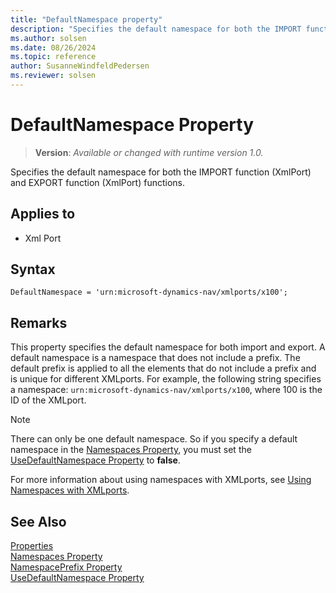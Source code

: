 ```yaml
---
title: "DefaultNamespace property"
description: "Specifies the default namespace for both the IMPORT function (XmlPort) and EXPORT function (XmlPort) functions."
ms.author: solsen
ms.date: 08/26/2024
ms.topic: reference
author: SusanneWindfeldPedersen
ms.reviewer: solsen
---
```

[//]: # (START>DO_NOT_EDIT)
[//]: # (IMPORTANT:Do not edit any of the content between here and the END>DO_NOT_EDIT.)
[//]: # (Any modifications should be made in the .xml files in the ModernDev repo.)
# DefaultNamespace Property
> **Version**: _Available or changed with runtime version 1.0._

Specifies the default namespace for both the IMPORT function (XmlPort) and EXPORT function (XmlPort) functions.

## Applies to
-   Xml Port

[//]: # (IMPORTANT: END>DO_NOT_EDIT)

## Syntax

```AL
DefaultNamespace = 'urn:microsoft-dynamics-nav/xmlports/x100';
```
  
## Remarks

This property specifies the default namespace for both import and export. A default namespace is a namespace that does not include a prefix. The default prefix is applied to all the elements that do not include a prefix and is unique for different XMLports. For example, the following string specifies a namespace: `urn:microsoft-dynamics-nav/xmlports/x100`, where 100 is the ID of the XMLport.  

> [!NOTE]  
> There can only be one default namespace. So if you specify a default namespace in the [Namespaces Property](devenv-namespaces-property.md), you must set the [UseDefaultNamespace Property](devenv-usedefaultnamespace-property.md) to **false**. 
  
For more information about using namespaces with XMLports, see  [Using Namespaces with XMLports](../devenv-using-namespaces-with-xmlports.md).  

## See Also

[Properties](devenv-properties.md)   
[Namespaces Property](devenv-namespaces-property.md)   
[NamespacePrefix Property](devenv-namespaceprefix-property.md)  
[UseDefaultNamespace Property](devenv-usedefaultnamespace-property.md) 